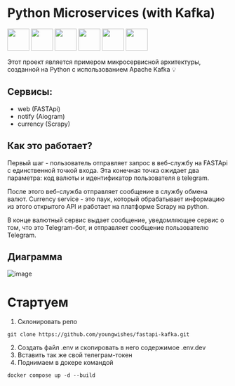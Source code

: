 <h1>Python Microservices (with Kafka)</h1>
<p>
   <img src="https://github.com/youngwishes/MSA/assets/92817776/0c233ba5-f0e4-44b8-b5ef-6608867e6d3b" width="50" height="50"/>
   <img src="https://github.com/youngwishes/MSA/assets/92817776/ecaae263-500a-4a80-b1ed-4296e830783c" width="50" height="50"/>
   <img src="https://github.com/youngwishes/MSA/assets/92817776/3675cec5-2b17-408c-88b8-de1a7737aef2" width="50" height="50"/>
   <img src="https://github.com/youngwishes/MSA/assets/92817776/c56eb267-fbac-4750-a473-deec88a84578" width="50" height="50"/>
   <img src="https://github.com/youngwishes/MSA/assets/92817776/acc192cb-42af-476f-9eb9-b66fe10f9164" width="50" height="50"/>
   <img src="https://github.com/youngwishes/MSA/assets/92817776/2d857681-aa69-4644-9b98-90eac1c876dd" width="50" height="50"/>
</p>
<p>Этот проект является примером микросервисной архитектуры, созданной на Python с использованием Apache Kafka 💡</p>

## Сервисы:
 - web (FASTApi)
 - notify (Aiogram)
 - currency (Scrapy)

## Как это работает?
Первый шаг - пользователь отправляет запрос в веб-службу на FASTApi с единственной точкой входа. Эта конечная точка ожидает два параметра: код валюты и идентификатор пользователя в telegram.

После этого веб-служба отправляет сообщение в службу обмена валют. Currency service - это паук, который обрабатывает информацию из этого открытого API и работает на платформе Scrapy на python.

В конце валютный сервис выдает сообщение, уведомляющее сервис о том, что это Telegram-бот, и отправляет сообщение пользователю Telegram.

## Диаграмма
![image](https://github.com/youngwishes/MSA/assets/92817776/8c0bbc2c-0a38-43be-8fa1-3486a00e7558)

# Стартуем

1. Склонировать репо

```
git clone https://github.com/youngwishes/fastapi-kafka.git
```
2. Создать файл .env и скопировать в него содержимое .env.dev
3. Вставить так же свой телеграм-токен
4. Поднимаем в докере командой
```
docker compose up -d --build
```
